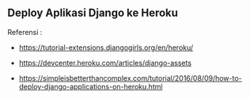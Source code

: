 ## Deploy Aplikasi Django ke Heroku

Referensi :

- https://tutorial-extensions.djangogirls.org/en/heroku/

- https://devcenter.heroku.com/articles/django-assets 

- https://simpleisbetterthancomplex.com/tutorial/2016/08/09/how-to-deploy-django-applications-on-heroku.html
